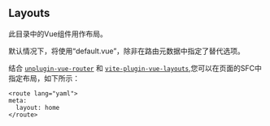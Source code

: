 ## Layouts

此目录中的Vue组件用作布局。

默认情况下，将使用“default.vue”，除非在路由元数据中指定了替代选项。

结合 [`unplugin-vue-router`](https://github.com/posva/unplugin-vue-router) 和 [`vite-plugin-vue-layouts`](https://github.com/JohnCampionJr/vite-plugin-vue-layouts),您可以在页面的SFC中指定布局，如下所示：

```vue
<route lang="yaml">
meta:
  layout: home
</route>
```
